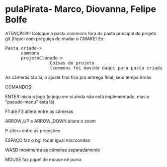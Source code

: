 # pulaPirata- Marco, Diovanna, Felipe Bolfe
ATENÇÃO!!!! Coloque a pasta commons fora da pasta principal do projeto git (fiquei com preguiça de mudar o CMAKE)
Ex:

<pre>Pasta criada-> 
      commons
      projetoClonado->
                 Coisas do projeto
                 (commons foi movido daqui para pasta criada)</pre>

As câmeras tão aí, o ajuste fino fica pra entrega final, sem tempo irmão

COMANDOS:

ENTER inicia o jogo (o jogo em si ainda não está implementado, mas o "pseudo-menu" está lá)

F1 até F3 altera entre as câmeras

ARROW_UP e ARROW_DOWN altera o zoom

P altera entre as projeções

ESPAÇO faz o bgl rodar igual microondas

WASD movimenta as câmeras separadamente

MOUSE faz papel de mouse né porra
